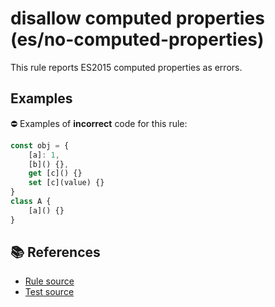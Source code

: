 # disallow computed properties (es/no-computed-properties)

This rule reports ES2015 computed properties as errors.

## Examples

⛔ Examples of **incorrect** code for this rule:

```js
const obj = {
    [a]: 1,
    [b]() {},
    get [c]() {}
    set [c](value) {}
}
class A {
    [a]() {}
}
```

## 📚 References

- [Rule source](https://github.com/mysticatea/eslint-plugin-es/blob/v1.2.0/lib/rules/no-computed-properties.js)
- [Test source](https://github.com/mysticatea/eslint-plugin-es/blob/v1.2.0/tests/lib/rules/no-computed-properties.js)
